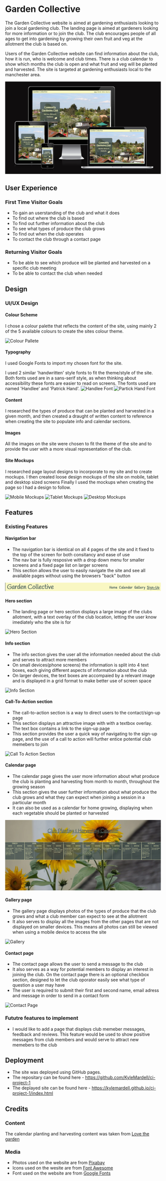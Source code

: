 # Garden Collective

The Garden Collective website is aimed at gardening enthusiasts looking to join a local gardening club. The landing page is aimed at gardeners looking for more information or to join the club. The club encourages people of all ages to get into gardening by growing their own fruit and veg at the allotment the club is based on.

Users of the Garden Collective website can find information about the club, how it is run, who is welcome and club times. There is a club calendar to show which months the club is open and what fruit and veg will be planted and harvested. The site is targeted at gardening enthusiasts local to the manchester area.

![Responsive Mockup](https://github.com/KyleMardell/ci-project-1/blob/main/media/am-i-responsive.png)

## User Experience

### First Time Visitor Goals
- To gain an userstanding of the club and what it does
- To find out where the club is based
- To find out further information about the club
- To see what types of produce the club grows
- To find out when the club operates
- To contact the club through a contact page

### Returning Visitor Goals
- To be able to see which produce will be planted and harvested on a specific club meeting
- To be able to contact the club when needed

## Design

### UI/UX Design

#### Colour Scheme

I chose a colour palette that reflects the content of the site, using mainly 2 of the 5 available colours to create the sites colour theme.

![Colour Pallete](https://github.com/KyleMardell/garden-collective/blob/main/media/color-palette.png)

#### Typography

I used Google Fonts to import my chosen font for the site.

I used 2 similar 'handwritten' style fonts to fit the theme/style of the site. Both fonts used are in a sans-serif style, as when thinking about accessibility these fonts are easier to read on screens. The fonts used are named 'Handlee' and 'Patrick Hand'.
![Handlee Font]()
![Partick Hand Font]()

#### Content

I researched the types of produce that can be planted and harvested in a given month, and then created a draught of written content to reference when creating the site to populate info and calendar sections.

#### Images
All the images on the site were chosen to fit the theme of the site and to provide the user with a more visual representation of the club.

#### Site Mockups
I researched page layout designs to incorporate to my site and to create mockups. I then created loose design mockups of the site on mobile, tablet and desktop sized screens Finally I used the mockups when creating the page so I had a design to follow.

![Mobile Mockups](https://github.com/KyleMardell/garden-collective/blob/main/media/mobile-mockup.jpg)
![Tablet Mockups](https://github.com/KyleMardell/garden-collective/blob/main/media/tablet-mockup.jpg)
![Desktop Mockups](https://github.com/KyleMardell/garden-collective/blob/main/media/desktop-mockup.jpg)

## Features

### Existing Features
    
#### Navigation bar
- The navigation bar is identical on all 4 pages of the site and it fixed to the top of the screen for both consitancy and ease of use
- The nav bar is fully resposive with a drop down menu for smaller screens and a fixed page list on larger screens
- This section allows the user to easily navigate the site and see all available pages without using the browsers "back" button

![Nav Bar](https://github.com/KyleMardell/ci-project-1/blob/main/media/header.png)

#### Hero section
- The landing page or hero section displays a large image of the clubs allotment, with a text overlay of the club location, letting the user know imediately who the site is for

![Hero Section](https://github.com/KyleMardell/ci-project-1/blob/main/media/hero-section.png)

#### Info section
- The info section gives the user all the information needed about the club and serves to attract more members
- On small devices(phone screens) the information is split into 4 text boxes, each giving different aspects of information about the club
- On larger devices, the text boxes are accompaied by a relevant image and is displayed in a grid format to make better use of screen space

![Info Section](https://github.com/KyleMardell/ci-project-1/blob/main/media/info-section.png)

#### Call-To-Action section
- The call-to-action section is a way to direct users to the contact/sign-up page
- This section displays an attractive image with with a textbox overlay. The text box contains a link to the sign-up page
- This section provides the user a quick way of navigating to the sign-up page, and the use of a call to action will further entice potential club memebers to join

![Call To Action Section](https://github.com/KyleMardell/ci-project-1/blob/main/media/cta-section.png)

#### Calendar page
- The calendar page gives the user more information about what produce the club is planting and harvesting from month to month, throughout the growing season
- This section gives the user further information about what produce the club grows and what they can expect when joining a session in a particular month
- It can also be used as a calendar for home growing, displaying when each vegetable should be planted or harvested

![Calendar Page](https://github.com/KyleMardell/ci-project-1/blob/main/media/calander-section.png)

#### Gallery page
- The gallery page displays photos of the types of produce that the club grows and what a club member can expect to see at the allotment
- It also serves to display all the images from the other pages that are not displayed on smaller devices. This means all photos can still be viewed when using a mobile device to access the site

![Gallery](https://github.com/KyleMardell/ci-project-1/blob/main/media/gallery%20section.png)

#### Contact page
- The contact page allows the user to send a message to the club
- It also serves as a way for potential members to display an interest in joining the club. On the contact page there is an optional checkbox section, designed to let the club oporator easily see what type of question a user may have
- The user is required to submit their first and second name, email adress and message in order to send in a contact form

![Contact Page](https://github.com/KyleMardell/ci-project-1/blob/main/media/contact-section.png)

### Fututre features to implement
- I would like to add a page that displays club memeber messages, feedback and reviews. This feature would be used to show positive messages from club members and would serve to attract new memebers to the club

## Deployment
- The site was deployed using GitHub pages.
- The repositary can be found here - https://github.com/KyleMardell/ci-project-1
- The deplayed site can be found here - https://kylemardell.github.io/ci-project-1/index.html

## Credits

### Content
The calendar planting and harvesting content was taken from [Love the garden](https://www.lovethegarden.com/)

### Media
- Photos used on the website are from [Pixabay](https://www.pixabay.com)
- Icons used on the wesite are from [Font Awesome](www.fontawesome.com)
- Font used on the website are from [Google Fonts](www.fonts.google.com)



